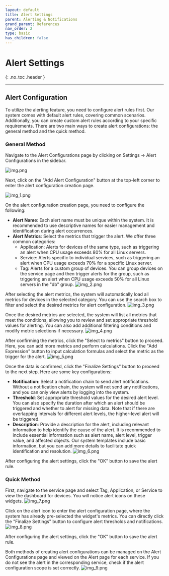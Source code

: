 ```yaml
---
layout: default
title: Alert Settings
parent: Alerting & Notifications
grand_parent: References
nav_order: 2
type: basic
has_children: false
---
```


# Alert Settings

{: .no_toc .header }

----

## Alert Configuration

To utilize the alerting feature, you need to configure alert rules first. Our system comes with default alert rules, covering common scenarios. Additionally, you can create custom alert rules according to your specific requirements. There are two main ways to create alert configurations: the general method and the quick method.

### General Method

Navigate to the Alert Configurations page by clicking on Settings -> Alert Configurations in the sidebar.

![img.png](img.png)



Next, click on the "Add Alert Configuration" button at the top-left corner to enter the alert configuration creation page.

![img_1.png](img_1.png)

On the alert configuration creation page, you need to configure the following:
- **Alert Name**: Each alert name must be unique within the system. It is recommended to use descriptive names for easier management and identification during alert occurrences.
- **Alert Metrics**: Select the metrics that trigger the alert. We offer three common categories:
   - Application: Alerts for devices of the same type, such as triggering an alert when CPU usage exceeds 80% for all Linux servers.
   - Service: Alerts specific to individual services, such as triggering an alert when CPU usage exceeds 70% for a specific Linux server.
   - Tag: Alerts for a custom group of devices. You can group devices on the service page and then trigger alerts for the group, such as triggering an alert when CPU usage exceeds 50% for all Linux servers in the "db" group.
     ![img_2.png](img_2.png)

After selecting the alert metrics, the system will automatically load all metrics for devices in the selected category. You can use the search box to filter and select the desired metrics for alert configuration.
![img_3.png](img_3.png)

Once the desired metrics are selected, the system will list all metrics that meet the conditions, allowing you to review and set appropriate threshold values for alerting. You can also add additional filtering conditions and modify metric selections if necessary.
![img_4.png](img_4.png)

After confirming the metrics, click the "Select to metrics" button to proceed. Here, you can add more metrics and perform calculations. Click the "Add Expression" button to input calculation formulas and select the metric as the trigger for the alert.
![img_5.png](img_5.png)

Once the data is confirmed, click the "Finalize Settings" button to proceed to the next step. Here are some key configurations:
- **Notification**: Select a notification chain to send alert notifications. Without a notification chain, the system will not send any notifications, and you can only view alerts by logging into the system.
- **Threshold**: Set appropriate threshold values for the desired alert level. You can also specify the duration after which an alert should be triggered and whether to alert for missing data. Note that if there are overlapping intervals for different alert levels, the higher-level alert will be triggered.
- **Description**: Provide a description for the alert, including relevant information to help identify the cause of the alert. It is recommended to include essential information such as alert name, alert level, trigger value, and affected objects. Our system templates include basic information, but you can add more details to facilitate quick identification and resolution.
  ![img_6.png](img_6.png)

After configuring the alert settings, click the "OK" button to save the alert rule.

### Quick Method

First, navigate to the service page and select Tag, Application, or Service to view the dashboard for devices. You will notice alert icons on these widgets.
![img_7.png](img_7.png)

Click on the alert icon to enter the alert configuration page, where the system has already pre-selected the widget's metrics. You can directly click the "Finalize Settings" button to configure alert thresholds and notifications.
![img_8.png](img_8.png)

After configuring the alert settings, click the "OK" button to save the alert rule.

Both methods of creating alert configurations can be managed on the Alert Configurations page and viewed on the Alert page for each service. If you do not see the alert in the corresponding service, check if the alert configuration scope is set correctly.
![img_9.png](img_9.png)

